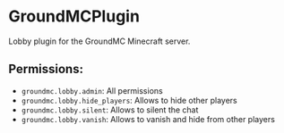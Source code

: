# GroundMCPlugin
Lobby plugin for the GroundMC Minecraft server.

Permissions:
---

- `groundmc.lobby.admin`: All permissions
- `groundmc.lobby.hide_players`: Allows to hide other players
- `groundmc.lobby.silent`: Allows to silent the chat
- `groundmc.lobby.vanish`: Allows to vanish and hide from other players